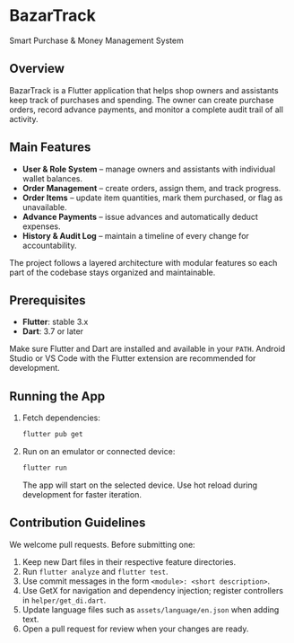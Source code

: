 # BazarTrack
Smart Purchase & Money Management System

## Overview
BazarTrack is a Flutter application that helps shop owners and assistants keep
track of purchases and spending. The owner can create purchase orders, record
advance payments, and monitor a complete audit trail of all activity.

## Main Features
- **User & Role System** – manage owners and assistants with individual wallet
  balances.
- **Order Management** – create orders, assign them, and track progress.
- **Order Items** – update item quantities, mark them purchased, or flag as
  unavailable.
- **Advance Payments** – issue advances and automatically deduct expenses.
- **History & Audit Log** – maintain a timeline of every change for
  accountability.


The project follows a layered architecture with modular features so each part
of the codebase stays organized and maintainable.

## Prerequisites
- **Flutter**: stable 3.x
- **Dart**: 3.7 or later

Make sure Flutter and Dart are installed and available in your `PATH`.
Android Studio or VS Code with the Flutter extension are recommended for
development.

## Running the App
1. Fetch dependencies:
   ```bash
   flutter pub get
   ```
2. Run on an emulator or connected device:
   ```bash
   flutter run
   ```
   The app will start on the selected device. Use hot reload during development
   for faster iteration.

## Contribution Guidelines
We welcome pull requests. Before submitting one:
1. Keep new Dart files in their respective feature directories.
2. Run `flutter analyze` and `flutter test`.
3. Use commit messages in the form `<module>: <short description>`.
4. Use GetX for navigation and dependency injection; register controllers in
   `helper/get_di.dart`.
5. Update language files such as `assets/language/en.json` when adding text.
6. Open a pull request for review when your changes are ready.

